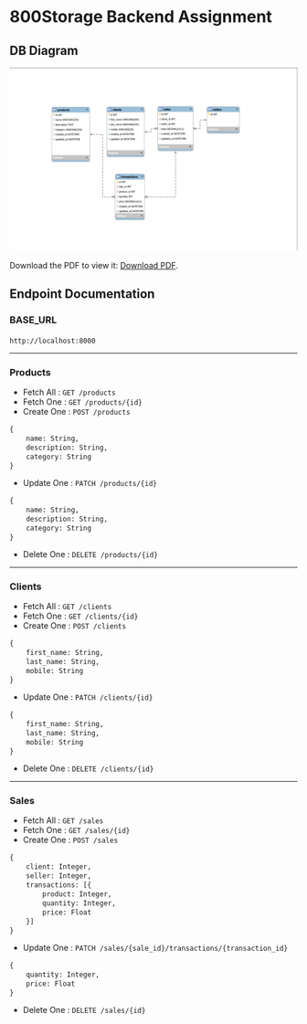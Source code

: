 # 800Storage Backend Assignment

## DB Diagram

![Diagram](./DB%20Diagram.png)

Download the PDF to view it: <a href="DB%20Diagram.pdf">Download PDF</a>.</p>

## Endpoint Documentation

### BASE_URL
`http://localhost:8000`

---

### Products

* Fetch All : `GET /products`
* Fetch One : `GET /products/{id}`
* Create One : `POST /products`
```
{
    name: String,
    description: String,
    category: String
}
```

* Update One : `PATCH /products/{id}`
```
{
    name: String,
    description: String,
    category: String
}
```
* Delete One : `DELETE /products/{id}`

---

### Clients

* Fetch All : `GET /clients`
* Fetch One : `GET /clients/{id}`
* Create One : `POST /clients`
```
{
    first_name: String,
    last_name: String,
    mobile: String
}
```

* Update One : `PATCH /clients/{id}`
```
{
    first_name: String,
    last_name: String,
    mobile: String
}
```
* Delete One : `DELETE /clients/{id}`

---

### Sales

* Fetch All : `GET /sales`
* Fetch One : `GET /sales/{id}`
* Create One : `POST /sales`
```
{
    client: Integer,
    seller: Integer,
    transactions: [{
        product: Integer,
        quantity: Integer,
        price: Float
    }]
}
```

* Update One : `PATCH /sales/{sale_id}/transactions/{transaction_id}`
```
{
    quantity: Integer,
    price: Float
}
```
* Delete One : `DELETE /sales/{id}`